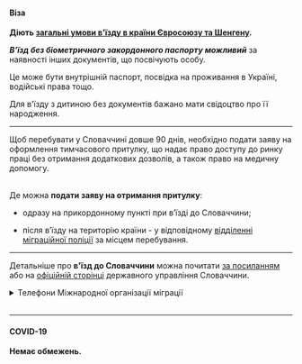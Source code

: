#### Віза

**Діють [загальні умови в'їзду в країни Євросоюзу та Шенгену](/article/73ed692655a69928f4fbd4601).** 

***В'їзд без біометричного закордонного паспорту можливий*** за наявності інших документів, що посвічують особу.

Це може бути внутрішній паспорт, посвідка на проживання в Україні, водійські права тощо. 

Для в'їзду з дитиною без документів бажано мати свідоцтво про її народження.

***
<section>
Щоб перебувати у Словаччині довше 90 днів, необхідно подати заяву на оформлення тимчасового притулку, що надає право доступу до ринку праці без отримання додаткових дозволів, а також право на медичну допомогу.
</section>

</br>

Де можна **подати заяву на отримання притулку**:

- одразу на прикордонному пункті при в’їзді до Словаччини;

- після в’їзду на територію країни - у відповідному [відділенні міграційної поліції](https://www.minv.sk/?kontakt-na-oddelenia-cudzineckej-policie-pz&fbclid=IwAR0Bv9dparKoq0AGyWsWdhme0jM0ICb3VhjmO-Ft7r_Op75_b_F1ZA1-kes) за місцем перебування.

***

Детальніше про **в'їзд до Словаччини** можна почитати [за посиланням](https://www.ukraineslovakia.sk/uk/%d1%85%d0%be%d1%87%d1%83-%d0%b2%d0%b8%d1%97%d1%85%d0%b0%d1%82%d0%b8-%d0%b4%d0%be-%d1%81%d0%bb%d0%be%d0%b2%d0%b0%d1%87%d1%87%d0%b8%d0%bd%d0%b8/) або на [офіційній сторінці](https://ua.gov.sk/) державного управління Словаччини.

<details>
<summary>Телефони Міжнародної організації міграції</summary>

0850 211 478;

+421 2 5263 0023;

+421 55 625 8662;

Telegram/Signal: +421 908 767 853 (тільки для дзвінків).

</details>

</br>


***

#### COVID-19

**Немає обмежень.**